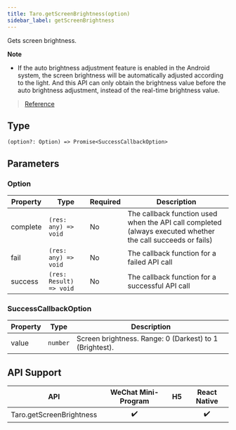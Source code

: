 ```yaml
---
title: Taro.getScreenBrightness(option)
sidebar_label: getScreenBrightness
---
```


Gets screen brightness.

**Note**
- If the auto brightness adjustment feature is enabled in the Android system, the screen brightness will be automatically adjusted according to the light. And this API can only obtain the brightness value before the auto brightness adjustment, instead of the real-time brightness value.

> [Reference](https://developers.weixin.qq.com/miniprogram/en/dev/api/device/screen/wx.getScreenBrightness.html)

## Type

```tsx
(option?: Option) => Promise<SuccessCallbackOption>
```

## Parameters

### Option

<table>
  <thead>
    <tr>
      <th>Property</th>
      <th>Type</th>
      <th style={{ textAlign: "center"}}>Required</th>
      <th>Description</th>
    </tr>
  </thead>
  <tbody>
    <tr>
      <td>complete</td>
      <td><code>(res: any) =&gt; void</code></td>
      <td style={{ textAlign: "center"}}>No</td>
      <td>The callback function used when the API call completed (always executed whether the call succeeds or fails)</td>
    </tr>
    <tr>
      <td>fail</td>
      <td><code>(res: any) =&gt; void</code></td>
      <td style={{ textAlign: "center"}}>No</td>
      <td>The callback function for a failed API call</td>
    </tr>
    <tr>
      <td>success</td>
      <td><code>(res: Result) =&gt; void</code></td>
      <td style={{ textAlign: "center"}}>No</td>
      <td>The callback function for a successful API call</td>
    </tr>
  </tbody>
</table>

### SuccessCallbackOption

<table>
  <thead>
    <tr>
      <th>Property</th>
      <th>Type</th>
      <th>Description</th>
    </tr>
  </thead>
  <tbody>
    <tr>
      <td>value</td>
      <td><code>number</code></td>
      <td>Screen brightness. Range: 0 (Darkest) to 1 (Brightest).</td>
    </tr>
  </tbody>
</table>

## API Support

| API | WeChat Mini-Program | H5 | React Native |
| :---: | :---: | :---: | :---: |
| Taro.getScreenBrightness | ✔️ |  | ✔️ |
